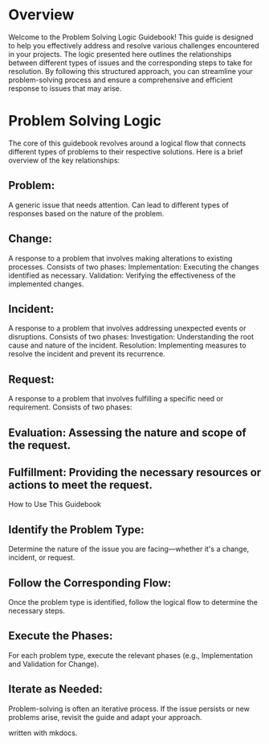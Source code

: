 # Overview

Welcome to the Problem Solving Logic Guidebook! This guide is designed to help you effectively address and resolve various challenges encountered in your projects. The logic presented here outlines the relationships between different types of issues and the corresponding steps to take for resolution. By following this structured approach, you can streamline your problem-solving process and ensure a comprehensive and efficient response to issues that may arise.

# Problem Solving Logic

The core of this guidebook revolves around a logical flow that connects different types of problems to their respective solutions. Here is a brief overview of the key relationships:

## Problem:
A generic issue that needs attention.
Can lead to different types of responses based on the nature of the problem.
## Change:
A response to a problem that involves making alterations to existing processes.
Consists of two phases:
Implementation: Executing the changes identified as necessary.
Validation: Verifying the effectiveness of the implemented changes.
## Incident:
A response to a problem that involves addressing unexpected events or disruptions.
Consists of two phases:
Investigation: Understanding the root cause and nature of the incident.
Resolution: Implementing measures to resolve the incident and prevent its recurrence.
## Request:
A response to a problem that involves fulfilling a specific need or requirement.
Consists of two phases:
## Evaluation: Assessing the nature and scope of the request.
## Fulfillment: Providing the necessary resources or actions to meet the request.
How to Use This Guidebook

## Identify the Problem Type:
Determine the nature of the issue you are facing—whether it's a change, incident, or request.
## Follow the Corresponding Flow:
Once the problem type is identified, follow the logical flow to determine the necessary steps.
## Execute the Phases:
For each problem type, execute the relevant phases (e.g., Implementation and Validation for Change).
## Iterate as Needed:
Problem-solving is often an iterative process. If the issue persists or new problems arise, revisit the guide and adapt your approach.

written with mkdocs. 
